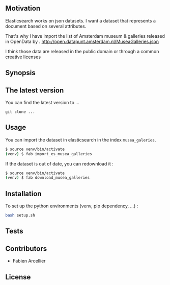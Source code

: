 ## Motivation

Elasticsearch works on json datasets. I want a dataset that represents a document based on several
attributes.

That's why I have import the list of Amsterdam museum & galleries released in OpenData by .
http://open.datapunt.amsterdam.nl/MuseaGalleries.json

I think those data are released in the public domain or through a common creative licenses

## Synopsis



## The latest version

You can find the latest version to ...

    git clone ...

## Usage

You can import the dataset in elasticsearch in the index ``musea_galeries``.

```bash
$ source venv/bin/activate
(venv) $ fab import_es_musea_galleries
```
If the dataset is out of date, you can redownload it :

```bash
$ source venv/bin/activate
(venv) $ fab download_musea_galleries
```

## Installation

To set up the python environments (venv, pip dependency, ...) :

```bash
bash setup.sh
```

## Tests
## Contributors

* Fabien Arcellier

## License
